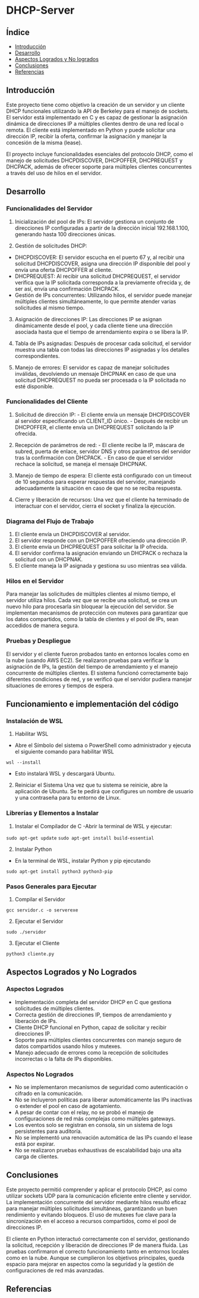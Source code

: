 # DHCP-Server
## Índice
- [Introducción](#introducción)
- [Desarrollo](#desarrollo)
- [Aspectos Logrados y No logrados](#aspectos-logrados-y-no-logrados)
- [Conclusiones](#conclusiones)
- [Referencias](#referencias)

## Introducción
Este proyecto tiene como objetivo la creación de un servidor y un cliente DHCP funcionales utilizando la API de Berkeley para el manejo de sockets. El servidor está implementado en C y es capaz de gestionar la asignación dinámica de direcciones IP a múltiples clientes dentro de una red local o remota. El cliente está implementado en Python y puede solicitar una dirección IP, recibir la oferta, confirmar la asignación y manejar la concesión de la misma (lease).

El proyecto incluye funcionalidades esenciales del protocolo DHCP, como el manejo de solicitudes DHCPDISCOVER, DHCPOFFER, DHCPREQUEST y DHCPACK, además de ofrecer soporte para múltiples clientes concurrentes a través del uso de hilos en el servidor.

## Desarrollo
### Funcionalidades del Servidor
  1. Inicialización del pool de IPs: El servidor gestiona un conjunto de direcciones IP configuradas a partir de la dirección inicial 192.168.1.100, generando hasta 100 direcciones únicas.

  2. Gestión de solicitudes DHCP:
  - DHCPDISCOVER: El servidor escucha en el puerto 67 y, al recibir una solicitud DHCPDISCOVER, asigna una dirección IP disponible del pool y envía una oferta DHCPOFFER al cliente.
  - DHCPREQUEST: Al recibir una solicitud DHCPREQUEST, el servidor verifica que la IP solicitada corresponda a la previamente ofrecida y, de ser así, envía una confirmación DHCPACK.
  - Gestión de IPs concurrentes: Utilizando hilos, el servidor puede manejar múltiples clientes simultáneamente, lo que permite atender varias solicitudes al mismo tiempo.
  
  3. Asignación de direcciones IP: Las direcciones IP se asignan dinámicamente desde el pool, y cada cliente tiene una dirección asociada hasta que el tiempo de arrendamiento expira o se libera la IP.

  4. Tabla de IPs asignadas: Después de procesar cada solicitud, el servidor muestra una tabla con todas las direcciones IP asignadas y los detalles correspondientes.

  5. Manejo de errores: El servidor es capaz de manejar solicitudes inválidas, devolviendo un mensaje DHCPNAK en caso de que una solicitud DHCPREQUEST no pueda ser procesada o la IP solicitada no esté disponible.

### Funcionalidades del Cliente
  1. Solicitud de dirección IP:
    - El cliente envía un mensaje DHCPDISCOVER al servidor especificando un CLIENT_ID único.
    - Después de recibir un DHCPOFFER, el cliente envía un DHCPREQUEST solicitando la IP ofrecida.
  
  2. Recepción de parámetros de red:
    - El cliente recibe la IP, máscara de subred, puerta de enlace, servidor DNS y otros parámetros del servidor tras la confirmación con DHCPACK.
    - En caso de que el servidor rechace la solicitud, se maneja el mensaje DHCPNAK.
  
  3. Manejo de tiempo de espera: El cliente está configurado con un timeout de 10 segundos para esperar respuestas del servidor, manejando adecuadamente la situación en caso de que no se reciba respuesta.

  4. Cierre y liberación de recursos: Una vez que el cliente ha terminado de interactuar con el servidor, cierra el socket y finaliza la ejecución.

### Diagrama del Flujo de Trabajo
  1. El cliente envía un DHCPDISCOVER al servidor.
  2. El servidor responde con un DHCPOFFER ofreciendo una dirección IP.
  3. El cliente envía un DHCPREQUEST para solicitar la IP ofrecida.
  4. El servidor confirma la asignación enviando un DHCPACK o rechaza la solicitud con un DHCPNAK.
  5. El cliente maneja la IP asignada y gestiona su uso mientras sea válida.

### Hilos en el Servidor
Para manejar las solicitudes de múltiples clientes al mismo tiempo, el servidor utiliza hilos. Cada vez que se recibe una solicitud, se crea un nuevo hilo para procesarla sin bloquear la ejecución del servidor. Se implementan mecanismos de protección con mutexes para garantizar que los datos compartidos, como la tabla de clientes y el pool de IPs, sean accedidos de manera segura.

### Pruebas y Despliegue
El servidor y el cliente fueron probados tanto en entornos locales como en la nube (usando AWS EC2). Se realizaron pruebas para verificar la asignación de IPs, la gestión del tiempo de arrendamiento y el manejo concurrente de múltiples clientes. El sistema funcionó correctamente bajo diferentes condiciones de red, y se verificó que el servidor pudiera manejar situaciones de errores y tiempos de espera.

## Funcionamiento e implementación del código
### Instalación de WSL
1. Habilitar WSL
- Abre el Símbolo del sistema o PowerShell como administrador y ejecuta el siguiente comando para habilitar WSL

`wsl --install`

- Esto instalará WSL y descargará Ubuntu.

2. Reiniciar el Sistema
Una vez que tu sistema se reinicie, abre la aplicación de Ubuntu. Se te pedirá que configures un nombre de usuario y una contraseña para tu entorno de Linux.

### Librerías y Elementos a Instalar
1. Instalar el Compilador de C
-Abrir la terminal de WSL y ejecutar:

`sudo apt-get update`
`sudo apt-get install build-essential`

2. Instalar Python
- En la terminal de WSL, instalar Python y pip ejecutando

`sudo apt-get install python3 python3-pip`

### Pasos Generales para Ejecutar
1. Compilar el Servidor

`gcc servidor.c -o serverexe`

2. Ejecutar el Servidor

`sudo ./servidor`

3. Ejecutar el Cliente

`python3 cliente.py`

## Aspectos Logrados y No Logrados
### Aspectos Logrados
  - Implementación completa del servidor DHCP en C que gestiona solicitudes de múltiples clientes.
  - Correcta gestión de direcciones IP, tiempos de arrendamiento y liberación de IPs.
  - Cliente DHCP funcional en Python, capaz de solicitar y recibir direcciones IP.
  - Soporte para múltiples clientes concurrentes con manejo seguro de datos compartidos usando hilos y mutexes.
  - Manejo adecuado de errores como la recepción de solicitudes incorrectas o la falta de IPs disponibles.
### Aspectos No Logrados
  - No se implementaron mecanismos de seguridad como autenticación o cifrado en la comunicación.
  - No se incluyeron políticas para liberar automáticamente las IPs inactivas o extender el pool en caso de agotamiento.
  - A pesar de contar con el relay, no se probó el manejo de configuraciones de red más complejas como múltiples gateways.
  - Los eventos solo se registran en consola, sin un sistema de logs persistentes para auditoría.
  - No se implementó una renovación automática de las IPs cuando el lease está por expirar.
  - No se realizaron pruebas exhaustivas de escalabilidad bajo una alta carga de clientes.
  
## Conclusiones
Este proyecto permitió comprender y aplicar el protocolo DHCP, así como utilizar sockets UDP para la comunicación eficiente entre cliente y servidor. La implementación concurrente del servidor mediante hilos resultó eficaz para manejar múltiples solicitudes simultáneas, garantizando un buen rendimiento y evitando bloqueos. El uso de mutexes fue clave para la sincronización en el acceso a recursos compartidos, como el pool de direcciones IP.

El cliente en Python interactuó correctamente con el servidor, gestionando la solicitud, recepción y liberación de direcciones IP de manera fluida. Las pruebas confirmaron el correcto funcionamiento tanto en entornos locales como en la nube. Aunque se cumplieron los objetivos principales, queda espacio para mejorar en aspectos como la seguridad y la gestión de configuraciones de red más avanzadas.

## Referencias

